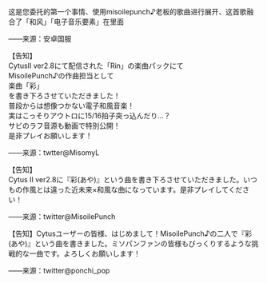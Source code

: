 这是您委托的第一个事情、使用misoilepunch♪老板的歌曲进行展开、这首歌融合了「和风」「电子音乐要素」在里面     

——来源：安卓国服     


【告知】   
CytusⅡ ver2.8にて配信された「Rin」の楽曲パックにて  
MisoilePunch♪の作曲担当として  
楽曲「彩」  
を書き下ろさせていただきました！  
普段からは想像つかない電子和風音楽！  
実はこっそりアウトロに15/16拍子突っ込んだり…？  
サビのラフ音源も動画で特別公開！  
是非プレイお願いします！  
  
——来源：twtter@MisomyL

【告知】  
Cytus Ⅱ ver2.8に『彩(あや)』という曲を書き下ろさせていただきました。いつもの作風とは違った近未来×和風な曲になっています。是非プレイしてください！  

——来源：twitter@MisoilePunch

【告知】Cytusユーザーの皆様、はじめまして！MisoilePunch♪の二人で『彩(あや)』という曲を書きました。ミソパンファンの皆様もびっくりするような挑戦的な一曲です。よろしくお願いします！  

——来源：twitter@ponchi_pop
